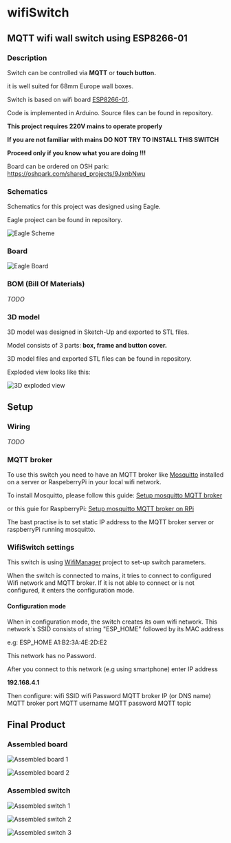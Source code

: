 # wifiSwitch

## MQTT wifi wall switch using ESP8266-01

### Description
Switch can be controlled via **MQTT** or **touch button.**

it is well suited for 68mm Europe wall boxes.

Switch is based on wifi board [ESP8266-01](https://en.wikipedia.org/wiki/ESP8266).

Code is implemented in Arduino. Source files can be found in repository.

**This project requires 220V mains to operate properly**

**If you are not familiar with mains DO NOT TRY TO INSTALL THIS SWITCH**

**Proceed only if you know what you are doing !!!**

Board can be ordered on OSH park:
  https://oshpark.com/shared_projects/9JxnbNwu

### Schematics
Schematics for this project was designed using Eagle.

Eagle project can be found in repository.

![Eagle Scheme](/images/wifiSwitch_scheme.png?raw=true "Schematics")

### Board

![Eagle Board](/images/wifiSwitch_board.png?raw=true "Board")

### BOM (Bill Of Materials)
*TODO*

### 3D model
3D model was designed in Sketch-Up and exported to STL files.

Model consists of 3 parts: **box, frame and button cover.**

3D model files and exported STL files can be found in repository.

Exploded view looks like this:

![3D exploded view](/images/èxploded.png?raw=true "3D exploded")

## Setup

### Wiring
*TODO*

### MQTT broker
To use this switch you need to have an MQTT broker like [Mosquitto](https://mosquitto.org/) installed on a server or RaspeberryPi in your local wifi network.

To install Mosquitto, please follow this guide: [Setup mosquitto MQTT broker](https://www.digitalocean.com/community/tutorials/how-to-install-and-secure-the-mosquitto-mqtt-messaging-broker-on-ubuntu-16-04)

or this guie for RaspberryPi: [Setup mosquitto MQTT broker on RPi](http://www.instructables.com/id/Installing-MQTT-BrokerMosquitto-on-Raspberry-Pi/)

The bast practise is to set static IP address to the MQTT broker server or raspberryPi running mosquitto.

### WifiSwitch settings
This switch is using [WifiManager](https://github.com/tzapu/WiFiManager) project to set-up switch parameters.

When the switch is connected to mains, it tries to connect to configured Wifi network and MQTT broker. If it is not able to connect or is not configured, it enters the configuration mode.

#### Configuration mode
  When in configuration mode, the switch creates its own wifi network.
  This network`s SSID consists of string "ESP_HOME" followed by its MAC address 
  
  e.g: ESP_HOME A1:B2:3A:4E:2D:E2
    
  This network has no Password.
  
  After you connect to this network (e.g using smartphone) enter IP address 
  
  **192.168.4.1**
  
  Then configure:
      wifi SSID
      wifi Password
      MQTT broker IP (or DNS name)
      MQTT broker port
      MQTT username
      MQTT password
      MQTT topic
    
## Final Product

### Assembled board
![Assembled board 1](/images/esp_up.jpg?raw=true "Assembled Board1")

![Assembled board 2](/images/esp_down.jpg?raw=true "Assembled Board2")

### Assembled switch

![Assembled switch 1](/images/upside.jpg?raw=true "Assembled switch 1")

![Assembled switch 2](/images/assembled.jpg?raw=true "Assembled switch 2")

![Assembled switch 3](/images/final.jpg?raw=true "Assembled switch 3")
